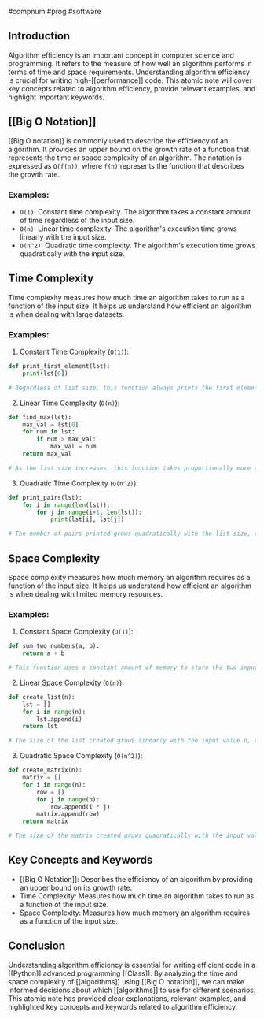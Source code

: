 #compnum #prog #software 
## Introduction
Algorithm efficiency is an important concept in computer science and programming. It refers to the measure of how well an algorithm performs in terms of time and space requirements. Understanding algorithm efficiency is crucial for writing high-[[performance]] code. This atomic note will cover key concepts related to algorithm efficiency, provide relevant examples, and highlight important keywords.

## [[Big O Notation]]
[[Big O notation]] is commonly used to describe the efficiency of an algorithm. It provides an upper bound on the growth rate of a function that represents the time or space complexity of an algorithm. The notation is expressed as `O(f(n))`, where `f(n)` represents the function that describes the growth rate.

### Examples:
- `O(1)`: Constant time complexity. The algorithm takes a constant amount of time regardless of the input size.
- `O(n)`: Linear time complexity. The algorithm's execution time grows linearly with the input size.
- `O(n^2)`: Quadratic time complexity. The algorithm's execution time grows quadratically with the input size.

## Time Complexity
Time complexity measures how much time an algorithm takes to run as a function of the input size. It helps us understand how efficient an algorithm is when dealing with large datasets.

### Examples:
1. Constant Time Complexity (`O(1)`):
```python
def print_first_element(lst):
    print(lst[0])

# Regardless of list size, this function always prints the first element in constant time.
```

2. Linear Time Complexity (`O(n)`):
```python
def find_max(lst):
    max_val = lst[0]
    for num in lst:
        if num > max_val:
            max_val = num
    return max_val

# As the list size increases, this function takes proportionally more time to find the maximum value.
```

3. Quadratic Time Complexity (`O(n^2)`):
```python
def print_pairs(lst):
    for i in range(len(lst)):
        for j in range(i+1, len(lst)):
            print(lst[i], lst[j])

# The number of pairs printed grows quadratically with the list size, resulting in longer execution time.
```

## Space Complexity
Space complexity measures how much memory an algorithm requires as a function of the input size. It helps us understand how efficient an algorithm is when dealing with limited memory resources.

### Examples:
1. Constant Space Complexity (`O(1)`):
```python
def sum_two_numbers(a, b):
    return a + b

# This function uses a constant amount of memory to store the two input numbers and the result.
```

2. Linear Space Complexity (`O(n)`):
```python
def create_list(n):
    lst = []
    for i in range(n):
        lst.append(i)
    return lst

# The size of the list created grows linearly with the input value n, resulting in increased space usage.
```

3. Quadratic Space Complexity (`O(n^2)`):
```python
def create_matrix(n):
    matrix = []
    for i in range(n):
        row = []
        for j in range(n):
            row.append(i * j)
        matrix.append(row)
    return matrix

# The size of the matrix created grows quadratically with the input value n, resulting in higher memory usage.
```

## Key Concepts and Keywords
- [[Big O Notation]]: Describes the efficiency of an algorithm by providing an upper bound on its growth rate.
- Time Complexity: Measures how much time an algorithm takes to run as a function of the input size.
- Space Complexity: Measures how much memory an algorithm requires as a function of the input size.

## Conclusion
Understanding algorithm efficiency is essential for writing efficient code in a [[Python]] advanced programming [[Class]]. By analyzing the time and space complexity of [[algorithms]] using [[Big O notation]], we can make informed decisions about which [[algorithms]] to use for different scenarios. This atomic note has provided clear explanations, relevant examples, and highlighted key concepts and keywords related to algorithm efficiency.